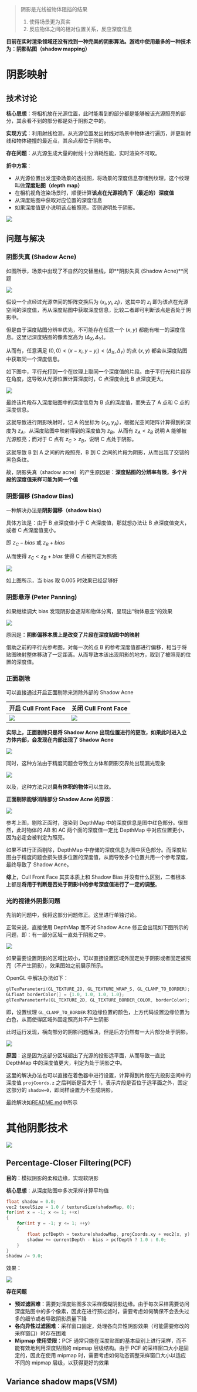 
> 阴影是光线被物体阻挡的结果
>
> 1. 使得场景更为真实
> 2. 反应物体之间的相对位置关系，反应深度信息


**目前在实时渲染领域还没有找到一种完美的阴影算法。游戏中使用最多的一种技术为：阴影贴图（shadow mapping）**

# 阴影映射

## 技术讨论

**核心思想**：将相机放在光源位置，此时能看到的部分都是能够被该光源照亮的部分，其余看不到的部分都是处于阴影之中的。

**实现方式**：利用射线检测，从光源位置发出射线对场景中物体进行遍历，并更新射线和物体碰撞的最近点，其余点都位于阴影中。

**存在问题**：从光源生成大量的射线十分消耗性能，实时渲染不可取。

**折中方案**：
- 从光源位置出发渲染场景的透视图，将场景的深度信息存储到纹理，这个纹理叫做**深度贴图（depth map）**
- 在相机视角渲染场景时，顺便计算**该点在光源视角下（最近的）深度值**
- 从深度贴图中获取对应位置的深度信息
- 如果深度值更小说明该点被照亮，否则说明处于阴影。

![](../img/DepthMap.png)


## 问题与解决

### 阴影失真 (Shadow Acne)

如图所示，场景中出现了不自然的交替黑线，即**阴影失真 (Shadow Acne)**问题

![](../img/ShadowAcne.png)

假设一个点经过光源空间的矩阵变换后为 $(x_i, y_i, z_i)$，这其中的 $z_i$ 即为该点在光源空间的深度值，再从深度贴图中获取深度信息，比较二者即可判断该点是否处于阴影中。

但是由于深度贴图分辨率优先，不可能存在任意一个 $(x, y)$ 都能有唯一的深度信息。这里记深度贴图的像素宽高为 $(\Delta_X, \Delta_Y)$。

从而有，任意满足 $(0, 0) < (x-x_i, y-y_i) < (\Delta_X, \Delta_Y)$ 的点 $(x, y)$ 都会从深度贴图中获取同一个深度信息。

如下图中，平行光打到一个在纹理上取同一个深度值的片段。由于平行光和片段存在角度，这导致从光源位置计算深度时，C 点深度会比 B 点深度更大。

![](../img/ParallelLight_DepthMap.png)

最终该片段存入深度贴图中的深度信息为 B 点的深度值，而失去了 A 点和 C 点的深度信息。

这就导致进行阴影映射时，记 A 的坐标为 $(x_A, y_A)$，根据光空间矩阵计算得到的深度为 $z_A$，从深度贴图中映射得到的深度值为 $z_B$。从而有 $z_A < z_B$ 说明 A 能够被光源照亮；而对于 C 点有 $z_C > z_B$，说明 C 点处于阴影。

这就导致 B 到 A 之间的片段照亮，B 到 C 之间的片段为阴影，从而出现了交错的黑色条纹。

故，阴影失真（shadow acne）的产生原因是：**深度贴图的分辨率有限，多个片段的深度值采样可能为同一个值**


### 阴影偏移 (Shadow Bias)

一种解决办法是**阴影偏移（shadow bias）**

具体方法是：由于 B 点深度值小于 C 点深度值，那就想办法让 B 点深度值变大，或者 C 点深度值变小。

即 $z_C - bias$ 或 $z_B + bias$

从而使得 $z_C < z_B + bias$ 使得 C 点被判定为照亮

![](../img/ShadowAcne_ShadowBias.gif)

如上图所示，当 bias 取 0.005 时效果已经足够好


### 阴影悬浮 (Peter Panning) 

如果继续调大 bias 发现阴影会逐渐和物体分离，呈现出“物体悬空”的效果

![](../img/ShadowBias_PeterPanning.gif)

原因是：**阴影偏移本质上是改变了片段在深度贴图中的映射**

借助之前的平行光参考图，对每一次的点 B 的参考深度值都进行偏移，相当于将贴图映射整体移动了一定距离。从而导致本该出现阴影的地方，取到了被照亮的位置的深度值。


### 正面剔除

可以直接通过开启正面剔除来消除外部的 Shadow Acne

|开启 Cull Front Face|关闭 Cull Front Face|
|---|---|
|![](../img/CullFrontFaceOn_NoShadowBias.png)|![](../img/CullFrontFaceOff_NoShadowBias.png)|

**实际上，正面剔除只是将 Shadow Acne 出现位置进行的更改，如果此时进入立方体内部，会发现在内部出现了 Shadow Acne**

![](../img/CullFrontFaceOn_ShadowAcneInside.png)


同时，这种方法由于精度问题会导致立方体和阴影交界处出现漏光现象

![](../img/CullFrontFaceOn_Light.png)

以及，这种方法只对**具有体积的物体**可以生效。

**正面剔除能够消除部分 Shadow Acne 的原因**：

![](../img/CUllFrontFace.png)

参考上图，剔除正面时，渲染到 DepthMap 中的深度信息是图中红色部分。很显然，此时物体的 AB 和 AC 两个面的深度值一定比 DepthMap 中对应位置更小，因为必定会被判定为照亮。

如果不进行正面剔除，DepthMap 中存储的深度信息为图中灰色部分。而深度贴图由于精度问题会损失很多位置的深度值，从而导致多个位置共用一个参考深度，最终导致了 Shadow Acne。

**综上**，Cull Front Face 其实本质上和 Shadow Bias 并没有什么区别，二者根本上都是**将用于判断是否处于阴影中的参考深度值进行了一定的调整**。


### 光的视锥外阴影问题

先前的问题中，我将这部分问题修正。这里进行单独讨论。

正常来说，直接使用 DepthMap 而不对 Shadow Acne 修正会出现如下图所示的问题，即：有一部分区域一直处于阴影之中。

![](../img/ShadowArea.png)


如果需要设置阴影的区域比较小，可以直接设置区域外固定处于阴影或者固定被照亮（不产生阴影），效果图如之前展示所示。

OpenGL 中解决办法如下：

```cpp
glTexParameteri(GL_TEXTURE_2D, GL_TEXTURE_WRAP_S, GL_CLAMP_TO_BORDER);
GLfloat borderColor[] = {1.0, 1.0, 1.0, 1.0};
glTexParameterfv(GL_TEXTURE_2D, GL_TEXTURE_BORDER_COLOR, borderColor);
```

即，设置纹理 `GL_CLAMP_TO_BORDER` 和边缘位置的颜色，上方代码设置边缘位置为白色，从而使得区域外固定照亮并不产生阴影

此时运行发现，横向部分的阴影问题解决，但是后方仍然有一大片部分处于阴影。

![](../img/ShadowFarPlane.png)

**原因**：这是因为这部分区域超出了光源的投影远平面，从而导致一直比 DepthMap 中的深度值更大，判定为处于阴影之中。

这里的解决办法也可以直接在着色器中进行设置，计算得到片段在光投影空间中的深度值 `projCoords.z` 之后判断是否大于 1，表示片段是否位于远平面之外，固定这部分的 `shadow=0`，即同样设置为不生成阴影。

最终解决如[README.md](../README.md)中所示

# 其他阴影技术

![](../img/ShadowTech.png)

## Percentage-Closer Filtering(PCF)

**目的**：模拟阴影的柔和边缘，实现软阴影

**核心思想**：从深度贴图中多次采样计算平均值

```cpp
float shadow = 0.0;
vec2 texelSize = 1.0 / textureSize(shadowMap, 0);
for(int x = -1; x <= 1; ++x)
{
    for(int y = -1; y <= 1; ++y)
    {
        float pcfDepth = texture(shadowMap, projCoords.xy + vec2(x, y) * texelSize).r; 
        shadow += currentDepth - bias > pcfDepth ? 1.0 : 0.0;        
    }    
}
shadow /= 9.0;
```

效果：

![](../img/Shadow_PCF.png)

**存在问题**
- **预过滤困难**：需要对深度贴图多次采样模糊阴影边缘。由于每次采样需要访问深度贴图中的多个像素，因此在进行预过滤时，需要考虑如何确保不会丢失过多的细节或者导致阴影质量下降
- **各向异性过滤困难**：采样窗口固定，处理各向异性阴影效果（可能需要修改的采样窗口）时存在困难
- **Mipmap 使用受限**：PCF 通常只能在深度贴图的基本级别上进行采样，而不能有效地利用深度贴图的 mipmap 层级结构。由于 PCF 的采样窗口大小是固定的，因此在使用 mipmap 时，需要考虑如何动态调整采样窗口大小以适应不同的 mipmap 层级，以获得更好的效果


## Variance shadow maps(VSM)



